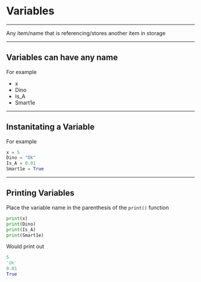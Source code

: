 # Variables

---

Any item/name that is referencing/stores another item in storage

---

## Variables can have any name

For example

* x
* Dino
* Is_A
* Smart1e

---

## Instanitating a Variable

For example

``` python
x = 5
Dino = "Ok"
Is_A = 0.01
Smart1e = True
```

---

## Printing Variables

Place the variable name in the parenthesis of the `print()` function

``` python
print(x)
print(Dino)
print(Is_A)
print(Smart1e)
```

Would print out

``` python
5
'Ok'
0.01
True
```

